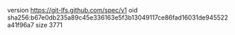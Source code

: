 version https://git-lfs.github.com/spec/v1
oid sha256:b67e0db235a89c45e336163e5f3b13049117ce86fad16031de945522a41f96a7
size 3771
